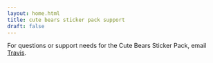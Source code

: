 ```yaml
---
layout: home.html
title: cute bears sticker pack support
draft: false
---
```


For questions or support needs for the Cute Bears Sticker Pack, email [Travis](mailto:tj@travisjeffery.com). 
